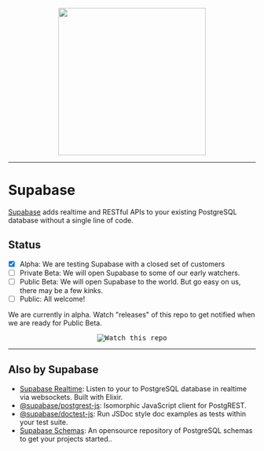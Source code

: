 


<p align="center">
<img width="300" src="https://gitcdn.xyz/repo/supabase/supabase/master/web/static/supabase-light.svg"/>
</p>

---

# Supabase

[Supabase](https://supabase.io) adds realtime and RESTful APIs to your existing PostgreSQL database without a single line of code.

## Status

- [x] Alpha: We are testing Supabase with a closed set of customers
- [ ] Private Beta: We will open Supabase to some of our early watchers.
- [ ] Public Beta: We will open Supabase to the world. But go easy on us, there may be a few kinks.
- [ ] Public: All welcome!

We are currently in alpha. Watch "releases" of this repo to get notified when we are ready for Public Beta.


<p align="center">
<kbd><img src="https://gitcdn.xyz/repo/supabase/supabase/master/web/static/watch-repo.gif" alt="Watch this repo"/></kbd>
</p>

----

## Also by Supabase

- [Supabase Realtime](https://github.com/supabase/realtime): Listen to your to PostgreSQL database in realtime via websockets. Built with Elixir.
- [@supabase/postgrest-js](https://github.com/supabase/postgrest-js): Isomorphic JavaScript client for PostgREST.
- [@supabase/doctest-js](https://github.com/supabase/realtime): Run JSDoc style doc examples as tests within your test suite.
- [Supabase Schemas](https://github.com/supabase/realtime): An opensource repository of PostgreSQL schemas to get your projects started..
